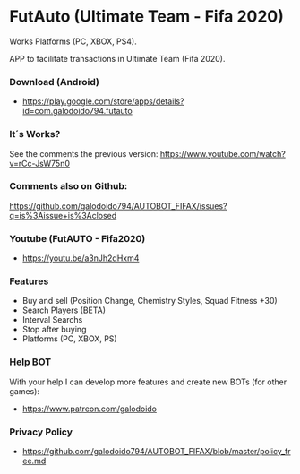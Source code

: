 # FutAuto (Ultimate Team - Fifa 2020)
Works Platforms (PC, XBOX, PS4).

APP to facilitate transactions in Ultimate Team (Fifa 2020).

### Download (Android)
* https://play.google.com/store/apps/details?id=com.galodoido794.futauto

### It´s Works?
See the comments the previous version: https://www.youtube.com/watch?v=rCc-JsW75n0

### Comments also on Github: 
https://github.com/galodoido794/AUTOBOT_FIFAX/issues?q=is%3Aissue+is%3Aclosed

### Youtube (FutAUTO - Fifa2020)
* https://youtu.be/a3nJh2dHxm4

### Features
* Buy and sell (Position Change, Chemistry Styles, Squad Fitness +30)   
* Search Players (BETA)
* Interval Searchs
* Stop after buying
* Platforms (PC, XBOX, PS)

### Help BOT
With your help I can develop more features and create new BOTs (for other games): 
* https://www.patreon.com/galodoido

### Privacy Policy
* https://github.com/galodoido794/AUTOBOT_FIFAX/blob/master/policy_free.md

